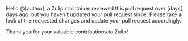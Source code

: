 Hello @[author], a Zulip maintainer reviewed this pull request over [days] days ago, but you haven't updated your pull request since. Please take a look at the requested changes and update your pull request accordingly.

Thank you for your valuable contributions to Zulip!

<!-- updateWarning -->
